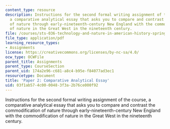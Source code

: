 ```yaml
---
content_type: resource
description: Instructions for the second formal writing assignment of the course,
  a comparative analytical essay that asks you to compare and contrast the commodification
  of nature through early-nineteenth-century New England with the commodification
  of nature in the Great West in the nineteenth century.
file: /courses/sts-036-technology-and-nature-in-american-history-spring-2008/03f1ab574c0000483f3a2b76ce000f92_paper2.pdf
file_type: application/pdf
learning_resource_types:
- Assignments
license: https://creativecommons.org/licenses/by-nc-sa/4.0/
ocw_type: OCWFile
parent_title: Assignments
parent_type: CourseSection
parent_uid: 174a2e96-c681-a8c4-b95e-f84077ad3ec1
resourcetype: Document
title: 'Paper 2: Comparative Analytical Essay'
uid: 03f1ab57-4c00-0048-3f3a-2b76ce000f92
---
```

Instructions for the second formal writing assignment of the course, a comparative analytical essay that asks you to compare and contrast the commodification of nature through early-nineteenth-century New England with the commodification of nature in the Great West in the nineteenth century.